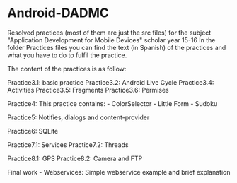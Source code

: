 # Android-DADMC

Resolved practices (most of them are just the src files) for the subject "Application Development for Mobile Devices" scholar year 15-16
In the folder Practices files you can find the text (in Spanish) of the practices and what you have to do to fulfil the practice.

The content of the practices is as follow:

Practice3.1: basic practice
Practice3.2: Android Live Cycle
Practice3.4: Activities
Practice3.5: Fragments
Practice3.6: Permises

Practice4: This practice contains:
	- ColorSelector
	- Little Form
	- Sudoku

Practice5: Notifies, dialogs and content-provider

Practice6: SQLite

Practice7.1: Services
Practice7.2: Threads

Practice8.1: GPS
Practice8.2: Camera and FTP

Final work - Webservices: Simple webservice example and brief explanation